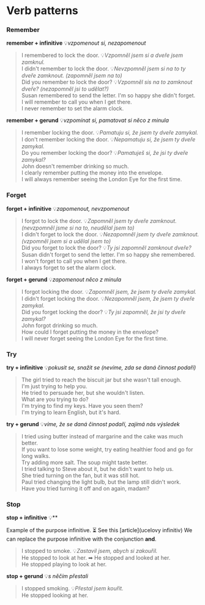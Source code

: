 # Verb patterns

### Remember

**remember + infinitive** 💡*vzpomenout si, nezapomenout*

> I remembered to lock the door. 💡*Vzpomněl jsem si a dveře jsem zamknul.* <br/>
> I didn't remember to lock the door. 💡*Nevzpomněl jsem si na to ty dveře zamknout. (zapomněl jsem na to)* <br/>
> Did you remember to lock the door? 💡*Vzpomněl sis na to zamknout dveře? (nezapomněl jsi to udělat?)* <br/>
> Susan remembered to send the letter. I'm so happy she didn't forget. <br/>
> I will remember to call you when I get there. <br/>
> I never remember to set the alarm clock. <br/>

**remember + gerund** 💡*vzpomínat si, pamatovat si něco z minula*

> I remember locking the door. 💡*Pamatuju si, že jsem ty dveře zamykal.* <br/>
> I don't remember locking the door. 💡*Nepamatuju si, že jsem ty dveře zamykal.* <br/>
> Do you remember locking the door? 💡*Pamatuješ si, že jsi ty dveře zamykal?* <br/>
> John doesn't remember drinking so much. <br/>
> I clearly remember putting the money into the envelope. <br/>
> I will always remember seeing the London Eye for the first time. <br/>

### Forget

**forget + infinitive** 💡*zapomenout, nevzpomenout*

> I forgot to lock the door. 💡*Zapomněl jsem ty dveře zamknout. (nevzpomněl jsme si na to, neudělal jsem to)* <br/>
> I didn't forget to lock the door. 💡*Nezapomněl jsem ty dveře zamknout. (vzpomněl jsem si a udělal jsem to)* <br/>
> Did you forget to lock the door? 💡*Ty jsi zapomněl zamknout dveře?* <br/>
> Susan didn't forget to send the letter. I'm so happy she remembered. <br/>
> I won't forget to call you when I get there. <br/>
> I always forget to set the alarm clock. <br/>

**forget + gerund** 💡*zapomenout něco z minula*

> I forgot locking the door. 💡*Zapomněl jsem, že jsem ty dveře zamykal.* <br/>
> I didn't forget locking the door. 💡*Nezapomněl jsem, že jsem ty dveře zamykal.* <br/>
> Did you forget locking the door? 💡*Ty jsi zapomněl, že jsi ty dveře zamykal?* <br/>
> John forgot drinking so much. <br/>
> How could I forget putting the money in the envelope? <br/>
> I will never forget seeing the London Eye for the first time. <br/>

### Try

**try + infinitive** 💡*pokusit se, snažit se (nevíme, zda se daná činnost podaří)*

> The girl tried to reach the biscuit jar but she wasn't tall enough. <br/>
> I'm just trying to help you. <br/>
> He tried to persuade her, but she wouldn't listen. <br/>
> What are you trying to do? <br/>
> I'm trying to find my keys. Have you seen them? <br/>
> I'm trying to learn English, but it's hard. <br/>

**try + gerund** 💡*víme, že se daná činnost podaří, zajímá nás výsledek*

> I tried using butter instead of margarine and the cake was much better. <br/>
> If you want to lose some weight, try eating healthier food and go for long walks. <br/>
> Try adding more salt. The soup might taste better. <br/>
> I tried talking to Steve about it, but he didn't want to help us. <br/>
> She tried turning on the fan, but it was still hot. <br/>
> Paul tried changing the light bulb, but the lamp still didn't work. <br/>
> Have you tried turning it off and on again, madam? <br/>

### Stop

**stop + infinitive** 💡**

Example of the purpose infinitive. ⏳ See this [article](ucelovy infinitiv)
We can replace the purpose infinitive with the conjunction **and**.

> I stopped to smoke. 💡*Zastavil jsem, abych si zakouřil.* <br/>
> He stopped to look at her. ➡ He stopped and looked at her. <br/>
> He stopped playing to look at her. <br/>

**stop + gerund** 💡*s něčím přestali*

> I stopped smoking. 💡*Přestal jsem kouřit.* <br/>
> He stopped looking at her. <br/>
